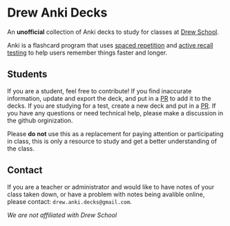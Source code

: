 # Drew Anki Decks
An **unofficial** collection of Anki decks to study for classes at [Drew School](https://www.drewschool.org/).

Anki is a flashcard program that uses [spaced repetition](https://en.wikipedia.org/wiki/Spaced_repetition) and [active recall testing](https://en.wikipedia.org/wiki/Recall_test) to help users remember things faster and longer.

## Students
If you are a student, feel free to contribute! If you find inaccurate information, update and export the deck, and put in a [PR](https://docs.github.com/en/pull-requests/collaborating-with-pull-requests/proposing-changes-to-your-work-with-pull-requests/about-pull-requests) to add it to the decks. If you are studying for a test, create a new deck and put in a [PR](https://docs.github.com/en/pull-requests/collaborating-with-pull-requests/proposing-changes-to-your-work-with-pull-requests/about-pull-requests). If you have any questions or need technical help, please make a discussion in the github orginization.

Please **do not** use this as a replacement for paying attention or participating in class, this is only a resource to study and get a better understanding of the class.

## Contact
If you are a teacher or administrator and would like to have notes of your class taken down, or have a problem with notes being avalible online, please contact: `drew.anki.decks@gmail.com`.

*We are not affiliated with Drew School*
